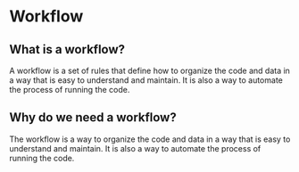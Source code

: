 # Workflow

## What is a workflow?

A workflow is a set of rules that define how to organize the code and data in a way that is easy to understand and maintain. It is also a way to automate the process of running the code.

## Why do we need a workflow?

The workflow is a way to organize the code and data in a way that is easy to understand and maintain. It is also a way to automate the process of running the code.
